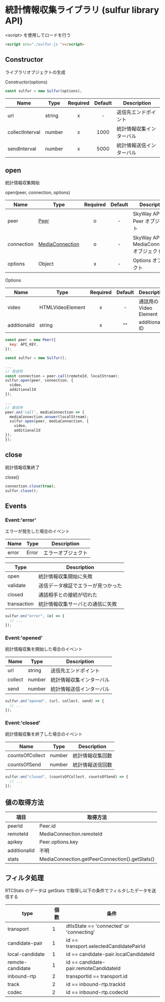 # 統計情報収集ライブラリ (sulfur library API)

\<script\> を使用してロードを行う

```html
<script src="./sulfur.js "></script>
```

## Constructor

ライブラリオブジェクトの生成

Constructor(options)

```javascript
const sulfur = new Sulfur(options);
```

| Name            | Type   | Required | Default | Description              |
| --------------- | ------ | :------: | :-----: | ------------------------ |
| url             | string |    x     |    -    | 送信先エンドポイント     |
| collectInterval | number |    x     |  1000   | 統計情報収集インターバル |
| sendInterval    | number |    x     |  5000   | 統計情報送信インターバル |

## open

統計情報収集開始

open(peer, connection, options)

| Name       | Type                                                                                        | Required | Default | Description                                |
| ---------- | ------------------------------------------------------------------------------------------- | :------: | :-----: | ------------------------------------------ |
| peer       | [Peer](https://webrtc.ecl.ntt.com/api-reference/javascript.html#peer)                       |    o     |    -    | SkyWay API の Peer オブジェクト            |
| connection | [MediaConnection](https://webrtc.ecl.ntt.com/api-reference/javascript.html#mediaconnection) |    o     |    -    | SkyWay API の MediaConnection オブジェクト |
| options    | Object                                                                                      |    x     |    -    | Options オブジェクト                       |

Options

| Name         | Type             | Required | Default | Description            |
| ------------ | ---------------- | :------: | :-----: | ---------------------- |
| video        | HTMLVideoElement |    x     |    -    | 通話用の Video Element |
| additionalId | string           |    x     |   ""    | additional ID          |

```javascript
const peer = new Peer({
  key: API_KEY,
});

const sulfur = new Sulfur();

...
// 発信時
const connection = peer.call(remoteId, localStream);
sulfur.open(peer, connection, {
  video,
  additionalId
});

...
// 着信時
peer.on('call', mediaConnection => {
  mediaConnection.answer(localStream);
  sulfur.open(peer, mediaConnection, {
    video,
    additionalId
});
});
```

## close

統計情報収集終了

close()

```javascript
connection.close(true);
sulfur.close();
```

## Events

### Event:'error'

エラーが発生した場合のイベント

| Name  | Type  | Description        |
| ----- | ----- | ------------------ |
| error | Error | エラーオブジェクト |

| Type        | Description                        |
| ----------- | ---------------------------------- |
| open        | 統計情報収集開始に失敗             |
| validate    | 送信データ検証でエラーが見つかった |
| closed      | 通話相手との接続が切れた           |
| transaction | 統計情報収集サーバとの通信に失敗   |

```javascript
sulfur.on("error", (e) => {
  // ...
});
```

### Event:'opened'

統計情報収集を開始した場合のイベント

| Name    | Type   | Description              |
| ------- | ------ | ------------------------ |
| url     | string | 送信先エンドポイント     |
| collect | number | 統計情報収集インターバル |
| send    | number | 統計情報送信インターバル |

```javascript
sulfur.on("opened", (url, collect, send) => {
  // ...
});
```

### Event:'closed'

統計情報収集を終了した場合のイベント

| Name            | Type   | Description      |
| --------------- | ------ | ---------------- |
| countsOfCollect | number | 統計情報収集回数 |
| countsOfSend    | number | 統計情報送信回数 |

```javascript
sulfur.on("closed", (countsOfCollect, countsOfSend) => {
  // ...
});
```

## 値の取得方法

| 項目         | 取得方法                                       |
| ------------ | ---------------------------------------------- |
| peerId       | Peer.id                                        |
| remoteId     | MediaConnection.remoteId                       |
| apikey       | Peer.options.key                               |
| additionalId | 不明                                           |
| stats        | MediaConnection.getPeerConnection().getStats() |

## フィルタ処理

RTCStats のデータは getStats で取得し以下の条件でフィルタしたデータを送信する

| type             | 個数 | 条件                                     |
| ---------------- | ---- | ---------------------------------------- |
| transport        | 1    | dtlsState == 'connected' or 'connecting' |
| candidate-pair   | 1    | id == transport.selectedCandidatePairId  |
| local-candidate  | 1    | id == candidate-pair.localCandidateId    |
| remote-candidate | 1    | id == candidate-pair.remoteCandidateId   |
| inbound-rtp      | 2    | transportId == transport.id              |
| track            | 2    | id == inbound-rtp.trackId                |
| codec            | 2    | id == inbound-rtp.codecId                |

